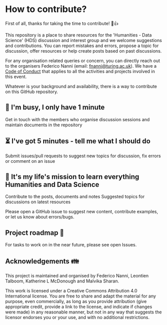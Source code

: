 # How to contribute?

First of all, thanks for taking the time to contribute! 🎉👍

This repository is a place to share resources for the 'Humanities - Data Science' (HDS) discussion and interest group and we welcome suggestions and contributions.
You can report mistakes and errors, propose a topic for discussion, offer resources or help create posts based on past discussions.

For any organisation related queries or concern, you can directly reach out to the organisers Federico Nanni (email:  fnanni@turing.ac.uk).
We have a [Code of Conduct](./CODE_OF_CONDUCT.md) that applies to all the activities and projects involved in this event.

Whatever is your background and availability, there is a way to contribute on this GitHub repository.

🏃 I'm busy, I only have 1 minute
---

Get in touch with the members who organise discussion sessions and maintain documents in the repository

⏳ I've got 5 minutes - tell me what I should do
---

Submit issues/pull requests to suggest new topics for discussion, fix errors or comment on an issue

🎉 It's my life's mission to learn everything Humanities and Data Science
---

Contribute to the posts, documents and notes
Suggested topics for discussions on latest resources

Please open a GitHub issue to suggest new content, contribute examples, or let us know about errors/bugs.

Project roadmap 🏁
---

For tasks to work on in the near future, please see open Issues.

Acknowledgements 👪
---

This project is maintained and organised by Federico Nanni, Leontien Talboom, Katherine L McDonough and Malvika Sharan.

This work is licensed under a Creative Commons Attribution 4.0 International license. 
You are free to share and adapt the material for any purpose, even commercially, 
as long as you provide attribution (give appropriate credit, provide a link to the license, 
and indicate if changes were made) in any reasonable manner, but not in any way that suggests the 
licensor endorses you or your use, and with no additional restrictions.
